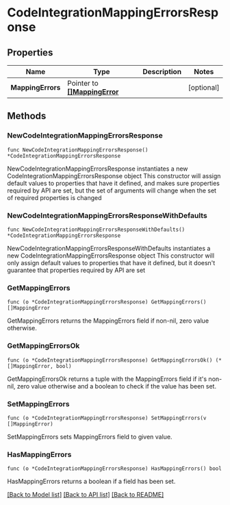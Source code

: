 # CodeIntegrationMappingErrorsResponse

## Properties

Name | Type | Description | Notes
------------ | ------------- | ------------- | -------------
**MappingErrors** | Pointer to [**[]MappingError**](MappingError.md) |  | [optional] 

## Methods

### NewCodeIntegrationMappingErrorsResponse

`func NewCodeIntegrationMappingErrorsResponse() *CodeIntegrationMappingErrorsResponse`

NewCodeIntegrationMappingErrorsResponse instantiates a new CodeIntegrationMappingErrorsResponse object
This constructor will assign default values to properties that have it defined,
and makes sure properties required by API are set, but the set of arguments
will change when the set of required properties is changed

### NewCodeIntegrationMappingErrorsResponseWithDefaults

`func NewCodeIntegrationMappingErrorsResponseWithDefaults() *CodeIntegrationMappingErrorsResponse`

NewCodeIntegrationMappingErrorsResponseWithDefaults instantiates a new CodeIntegrationMappingErrorsResponse object
This constructor will only assign default values to properties that have it defined,
but it doesn't guarantee that properties required by API are set

### GetMappingErrors

`func (o *CodeIntegrationMappingErrorsResponse) GetMappingErrors() []MappingError`

GetMappingErrors returns the MappingErrors field if non-nil, zero value otherwise.

### GetMappingErrorsOk

`func (o *CodeIntegrationMappingErrorsResponse) GetMappingErrorsOk() (*[]MappingError, bool)`

GetMappingErrorsOk returns a tuple with the MappingErrors field if it's non-nil, zero value otherwise
and a boolean to check if the value has been set.

### SetMappingErrors

`func (o *CodeIntegrationMappingErrorsResponse) SetMappingErrors(v []MappingError)`

SetMappingErrors sets MappingErrors field to given value.

### HasMappingErrors

`func (o *CodeIntegrationMappingErrorsResponse) HasMappingErrors() bool`

HasMappingErrors returns a boolean if a field has been set.


[[Back to Model list]](../README.md#documentation-for-models) [[Back to API list]](../README.md#documentation-for-api-endpoints) [[Back to README]](../README.md)


